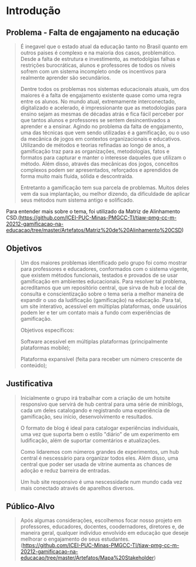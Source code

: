 # Introdução

## Problema - Falta de engajamento na educação
> É inegavel que o estado atual da educação tanto no Brasil quanto em outros paises é complexo e na maioria dos casos, problemático. Desde a falta de estrutura e investimento, as metodolgias falhas e restrições burocráticas, alunos e professores de todos os niveis sofrem com um sistema incompleto onde os incentivos para realmente aprender são secundários.
> 
> Dentre todos os problemas nos sistemas educacionais atuais, um dos maiores é a falta de engajamento existente quase como uma regra entre os alunos. No mundo atual, extremamente interconectado, digitalizado e acelerado, é impressionante que as metodologias para ensino sejam as mesmas de décadas atrás e fica fácil perceber por que tantos alunos e professores se sentem desincentivados a aprender e a ensinar. 
> Agindo no problema da falta de engajamento, uma das técnicas que vem sendo utilizadas é a gamificação, ou o uso da mecânica de jogos em contextos organizacionais e educativos. Utilizando de métodos e teorias refinadas ao longo de anos, a gamificação traz para as organizações, metodologias, fatos e formatos para capturar e manter o interesse daqueles que utilizam o método. Além disso, através das mecânicas dos jogos, conceitos complexos podem ser apresentados, reforçados e aprendidos de forma muito mais fluida, sólida e descontraída.
> 
> Entretanto a gamificação tem sua parcela de problemas. Muitos deles vem da sua implantação, ou melhor dizendo, da dificuldade de aplicar seus métodos num sistema antigo e solificado.
> 
Para entender mais sobre o tema, foi utilizado da Matriz de Alinhamento CSD.(https://github.com/ICEI-PUC-Minas-PMGCC-TI/tiaw-pmg-cc-m-20212-gamificacao-na-educacao/tree/master/Artefatos/Matriz%20de%20Alinhamento%20CSD)

## Objetivos

> Um dos maiores problemas identificado pelo grupo foi como mostrar para professores e educadores, conformados com o sistema vigente, que existem métodos funcionais, testados e provados de se usar gamificação em ambientes educacionais. Para resolver tal problema, acreditamos que um repositório central, que sirva de hub e local de consulta e conscientização sobre o tema seria a melhor maneira de expandir o uso da ludificação (gamificação) na educação. Para tal, um site interativo, acessível em múltiplas plataformas, onde usuários podem ler e ter um contato mais a fundo com experiências de gamificação.
>
> Objetivos específicos:
>
> Software acessível em múltiplas plataformas (principalmente plataformas mobile);
>
> Plataforma expansível (feita para receber um número crescente de conteúdo);

## Justificativa

> Inicialmente o grupo irá trabalhar com a criação de um hotsite responsivo que servirá de hub central para uma série de miniblogs, cada um deles catalogando e registrando uma experiência de gamificação, seu início, desenvolvimento e resultados. 
>
> O formato de blog é ideal para catalogar experiências individuais, uma vez que suporta bem o estilo "diário" de um experimento em ludificação, além de suportar comentários e atualizações.
>
> Como lidaremos com números grandes de experimentos, um hub central é nescessário para organizar todos eles. Além disso, uma central que poder ser usada de vitrine aumenta as chances de adoção e reduz barreira de entradas.
>
> Um hub site responsivo é uma nescessidade num mundo cada vez mais conectado através de aparelhos diversos. 

## Público-Alvo

> Após algumas considerações, escolhemos focar nosso projeto em professores, educadores, docentes, coodernadores, diretores e, de maneira geral, qualquer indivíduo envolvido em educação que deseje melhorar o engajamento de seus estudantes.
> (https://github.com/ICEI-PUC-Minas-PMGCC-TI/tiaw-pmg-cc-m-20212-gamificacao-na-educacao/tree/master/Artefatos/Mapa%20Stakeholder)
